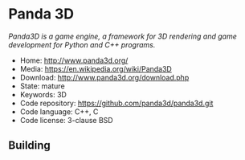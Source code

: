 # Panda 3D

_Panda3D is a game engine, a framework for 3D rendering and game development for Python and C++ programs._

- Home: http://www.panda3d.org/
- Media: https://en.wikipedia.org/wiki/Panda3D
- Download: http://www.panda3d.org/download.php
- State: mature
- Keywords: 3D
- Code repository: https://github.com/panda3d/panda3d.git
- Code language: C++, C
- Code license: 3-clause BSD

## Building

